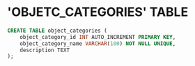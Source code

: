 # 'OBJETC_CATEGORIES' TABLE

```sql
CREATE TABLE object_categories (
    object_category_id INT AUTO_INCREMENT PRIMARY KEY,
    object_category_name VARCHAR(100) NOT NULL UNIQUE,
    description TEXT
);
```
